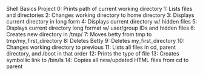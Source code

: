 Shell Basics Project
0: Prints path of current working directory
1: Lists files and directories
2: Changes working directory to home directory
3: Displays current directory in long form
4: Displays current directory w/ hidden files
5: Displays current directory long format w/ user/group IDs and hidden files
6: Creates new directory in /tmp/
7: Moves betty from tmp to tmp/my_first_directory
8: Deletes Betty
9: Deletes my_first_directory
10: Changes working directory to previous
11: Lists all files in cd, parent directory, and /boot in that order
12: Prints the type of file
13: Creates symbollic link to /bin/ls
14: Copies all new/updated HTML files from cd to parent
